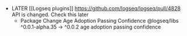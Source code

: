 - LATER [[Logseq plugins]] https://github.com/logseq/logseq/pull/4828 API is changed. Check this later
	- Package	Change	Age	Adoption	Passing	Confidence
	  @​logseq/libs	^0.0.1-alpha.35 -> ^0.0.2	age	adoption	passing	confidence